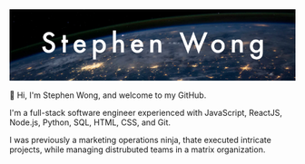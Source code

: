 <img src="git_hero.jpg">

👋 Hi, I'm Stephen Wong, and welcome to my GitHub.

I'm a full-stack software engineer experienced with JavaScript, ReactJS, Node.js, Python, SQL, HTML, CSS, and Git. 

I was previously a marketing operations ninja, thate executed intricate projects, while managing distrubuted teams in a matrix organization.

